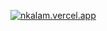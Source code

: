 [![nkalam.vercel.app](https://image.thum.io/get/width/800/crop/600/https://nkalam.vercel.app)](https://nkalam.vercel.app/)
